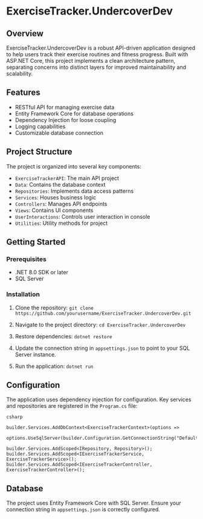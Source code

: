 # ExerciseTracker.UndercoverDev

## Overview

ExerciseTracker.UndercoverDev is a robust API-driven application designed to help users track their exercise routines and fitness progress. Built with ASP.NET Core, this project implements a clean architecture pattern, separating concerns into distinct layers for improved maintainability and scalability.

## Features

- RESTful API for managing exercise data
- Entity Framework Core for database operations
- Dependency Injection for loose coupling
- Logging capabilities
- Customizable database connection

## Project Structure

The project is organized into several key components:

- `ExerciseTrackerAPI`: The main API project
- `Data`: Contains the database context
- `Repositories`: Implements data access patterns
- `Services`: Houses business logic
- `Controllers`: Manages API endpoints
- `Views`: Contains UI components
- `UserInteractions`: Controls user interaction in console
- `Utilities`: Utility methods for project

## Getting Started

### Prerequisites

- .NET 8.0 SDK or later
- SQL Server

### Installation

1. Clone the repository:
`git clone https://github.com/yourusername/ExerciseTracker.UndercoverDev.git`

2. Navigate to the project directory:
`cd ExerciseTracker.UndercoverDev`

3. Restore dependencies:
`dotnet restore`

4. Update the connection string in `appsettings.json` to point to your SQL Server instance.

5. Run the application:
`dotnet run`


## Configuration

The application uses dependency injection for configuration. Key services and repositories are registered in the `Program.cs` file:

```csharp```
```
builder.Services.AddDbContext<ExerciseTrackerContext>(options =>
 options.UseSqlServer(builder.Configuration.GetConnectionString("DefaultConnection")));

builder.Services.AddScoped<IRepository, Repository>();
builder.Services.AddScoped<IExerciseTrackerService, ExerciseTrackerService>();
builder.Services.AddScoped<IExerciseTrackerController, ExerciseTrackerController>();
```

## Database

The project uses Entity Framework Core with SQL Server. Ensure your connection string in `appsettings.json` is correctly configured.